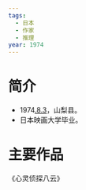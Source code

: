 ```yaml
---
tags:
  - 日本
  - 作家
  - 推理
year: 1974
---
```

# 简介

- 1974[.8.3](2024-08-03.md)，山梨县。
- 日本映画大学毕业。
# 主要作品

《心灵侦探八云》